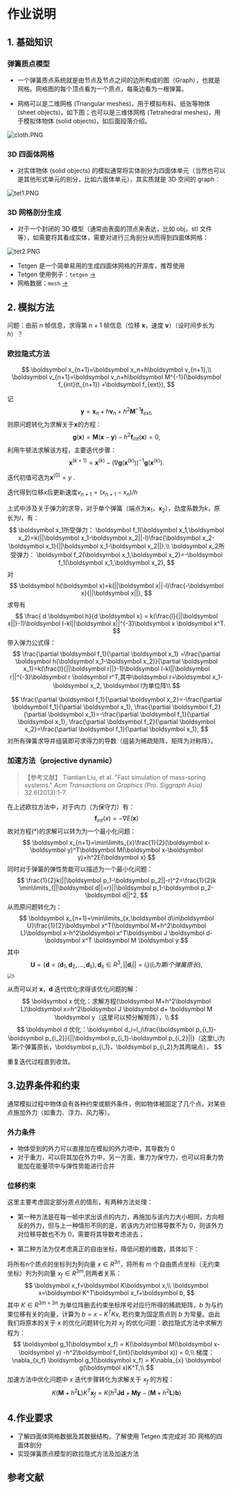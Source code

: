 

# 作业说明

## 1. 基础知识

### 弹簧质点模型

- 一个弹簧质点系统就是由节点及节点之间的边所构成的图（Graph），也就是网格。网格图的每个顶点看为一个质点，每条边看为一根弹簧。

- 网格可以是二维网格 (Triangular meshes)，用于模拟布料、纸张等物体 (sheet objects)，如下图；也可以是三维体网格 (Tetrahedral meshes)，用于模拟体物体 (solid objects)，如后面段落介绍。

![cloth.PNG](https://cdn.jsdelivr.net/gh/Ubpa/USTC_CG_Data@master/Homeworks/06_MassSpring/cloth.PNG)


### 3D 四面体网格

- 对实体物体 (solid objects) 的模拟通常将实体剖分为四面体单元（当然也可以是其他形式单元的剖分，比如六面体单元），其实质就是 3D 空间的 graph：

![tet1.PNG](https://cdn.jsdelivr.net/gh/Ubpa/USTC_CG_Data@master/Homeworks/06_MassSpring/tet1.PNG)

### 3D 网格剖分生成

- 对于一个封闭的 3D 模型（通常由表面的顶点来表达，比如 obj，stl 文件等），如需要将其看成实体，需要对进行三角剖分从而得到四面体网格：

![tet2.PNG](https://cdn.jsdelivr.net/gh/Ubpa/USTC_CG_Data@master/Homeworks/06_MassSpring/tet2.PNG)

- Tetgen 是一个简单易用的生成四面体网格的开源库，推荐使用
- Tetgen 使用例子：`tetgen` [->](tetgen/) 
- 网格数据：`mesh` [->](mesh.md) 

## 2. 模拟方法

问题：由前 $n$ 帧信息，求得第 $n+1$ 帧信息（位移 $\boldsymbol x$，速度 $\boldsymbol v$）（设时间步长为 $h$）？

### 欧拉隐式方法

$$
\boldsymbol x_{n+1}=\boldsymbol x_n+h\boldsymbol v_{n+1},\\
\boldsymbol v_{n+1}=\boldsymbol v_n+h\boldsymbol M^{-1}(\boldsymbol f_{int}(t_{n+1}) +\boldsymbol f_{ext}),
$$

记
$$
\boldsymbol y =\boldsymbol x_n + h\boldsymbol v_n + h^2\boldsymbol M^{-1}\boldsymbol f_{ext}, \tag{*}
$$
则原问题转化为求解关于$\boldsymbol x$的方程：
$$
\boldsymbol g(\boldsymbol x) = \boldsymbol M(\boldsymbol x-\boldsymbol y) -h^2\boldsymbol f_{int}(\boldsymbol x) = 0,
$$
利用牛顿法求解该方程，主要迭代步骤：
$$
\boldsymbol x^{(k+1)}=\boldsymbol x^{(k)}-(\nabla \boldsymbol g(\boldsymbol x^{(k)}))^{-1}\boldsymbol g(\boldsymbol x^{(k)}).
$$

迭代初值可选为$\boldsymbol x^{(0)}=y$ .

迭代得到位移$x$后更新速度$v_{n+1}=(x_{n+1}-x_{n})/h$

 




上式中涉及关于弹力的求导，对于单个弹簧（端点为$\boldsymbol  x_1$，$\boldsymbol  x_2$），劲度系数为$k$，原长为$l$，有：
$$
\boldsymbol x_1所受弹力：     \boldsymbol f_1(\boldsymbol x_1,\boldsymbol x_2)=k(||\boldsymbol x_1-\boldsymbol x_2||-l)\frac{\boldsymbol x_2-\boldsymbol x_1}{||\boldsymbol x_1-\boldsymbol x_2||},\\
\boldsymbol x_2所受弹力：     \boldsymbol f_2(\boldsymbol x_1,\boldsymbol x_2)=-\boldsymbol f_1(\boldsymbol x_1,\boldsymbol x_2),
$$
对
$$
\boldsymbol h(\boldsymbol x)=k(||\boldsymbol x||-l)\frac{-\boldsymbol x}{||\boldsymbol x||},
$$
求导有
$$
\frac{ d  \boldsymbol h}{d \boldsymbol x} = k(\frac{l}{||\boldsymbol x||}-1)\boldsymbol I-kl||\boldsymbol x||^{-3}\boldsymbol x \boldsymbol x^T.
$$
带入弹力公式得：
$$
\frac{\partial  \boldsymbol f_1}{\partial \boldsymbol x_1} =\frac{\partial  \boldsymbol h(\boldsymbol x_1-\boldsymbol x_2)}{\partial \boldsymbol x_1}=k(\frac{l}{||\boldsymbol r||}-1)\boldsymbol I-kl||\boldsymbol r||^{-3}\boldsymbol r \boldsymbol r^T,其中\boldsymbol r=\boldsymbol x_1-\boldsymbol x_2, \boldsymbol I为单位阵\\
$$


$$
\frac{\partial  \boldsymbol f_1}{\partial \boldsymbol x_2}=-\frac{\partial  \boldsymbol f_1}{\partial \boldsymbol x_1},
\frac{\partial  \boldsymbol f_2}{\partial \boldsymbol x_1}=-\frac{\partial  \boldsymbol f_1}{\partial \boldsymbol x_1},
\frac{\partial  \boldsymbol f_2}{\partial \boldsymbol x_2}=\frac{\partial  \boldsymbol f_1}{\partial \boldsymbol x_1},
$$
对所有弹簧求导并组装即可求得力的导数（组装为稀疏矩阵，矩阵为对称阵）。



### 加速方法（projective dynamic）

> 【参考文献】 Tiantian Liu, et al. "Fast simulation of mass-spring systems." *Acm Transactions on Graphics (Pro. Siggraph Asia)* 32.6(2013):1-7.

在上述欧拉方法中，对于内力（为保守力）有：
$$
\boldsymbol f_{int}(x)=-\nabla E(\boldsymbol x)
$$
故对方程$(*)$的求解可以转为为一个最小化问题：
$$
\boldsymbol x_{n+1}=\min\limits_{x}\frac{1}{2}(\boldsymbol x-\boldsymbol y)^T\boldsymbol M(\boldsymbol x-\boldsymbol y)+h^2E(\boldsymbol x)
$$
同时对于弹簧的弹性势能可以描述为一个最小化问题：
$$
\frac{1}{2}k(||\boldsymbol p_1-\boldsymbol p_2||-r)^2=\frac{1}{2}k \min\limits_{||\boldsymbol d||=r}||\boldsymbol p_1-\boldsymbol p_2-\boldsymbol d||^2,
$$
从而原问题转化为：
$$
\boldsymbol x_{n+1}=\min\limits_{x,\boldsymbol d\in\boldsymbol U}\frac{1}{2}\boldsymbol x^T(\boldsymbol M+h^2\boldsymbol L)\boldsymbol x-h^2\boldsymbol x^T\boldsymbol J \boldsymbol d-\boldsymbol x^T \boldsymbol M \boldsymbol y
$$
其中
$$
\boldsymbol U= \{ \boldsymbol d=(\boldsymbol d_1,\boldsymbol d_2,...,\boldsymbol d_s),\boldsymbol d_s\in R^3,||\boldsymbol d_i||=l_i \} (l_i为第i个弹簧原长),
$$
<img src="https://cdn.jsdelivr.net/gh/Ubpa/USTC_CG_Data@master/Homeworks/06_MassSpring/remark.PNG" alt="5" style="zoom: 67%;" />

从而可以对 $\boldsymbol x$，$\boldsymbol d$ 迭代优化求得该优化问题的解：
$$
\boldsymbol x 优化：求解方程(\boldsymbol M+h^2\boldsymbol L)\boldsymbol x=h^2\boldsymbol J \boldsymbol d+ \boldsymbol M \boldsymbol y（这里可以预分解矩阵），\\
$$
$$
\boldsymbol d 优化：\boldsymbol d_i=l_i\frac{\boldsymbol p_{i_1}-\boldsymbol p_{i_2}}{||\boldsymbol p_{i_1}-\boldsymbol p_{i_2}||}（这里l_i为第i个弹簧原长，\boldsymbol p_{i_1}，\boldsymbol p_{i_2}为其两端点），
$$

重复迭代过程直到收敛。



## 3.边界条件和约束

通常模拟过程中物体会有各种约束或额外条件，例如物体被固定了几个点，对某些点施加外力（如重力、浮力、风力等）。

### 外力条件

- 物体受到的外力可以直接加在模拟的外力项中，其导数为 0
- 对于重力，可以将其加在外力中，另一方面，重力为保守力，也可以将重力势能加在能量项中与弹性势能进行合并

### 位移约束

这里主要考虑固定部分质点的情形，有两种方法处理：

- 第一种方法是在每一帧中求出该点的内力，再施加与该内力大小相同，方向相反的外力，但与上一种情形不同的是，若该内力对位移导数不为 0，则该外力对位移导数也不为 0，需要将其导数考虑进去；

- 第二种方法为仅考虑真正的自由坐标，降低问题的维数，具体如下：

将所有n个质点的坐标列为列向量 $x\in R^{3n}$，将所有 m 个自由质点坐标（无约束坐标）列为列向量 $x_f\in R^{3m}$,则两者关系：
$$
\boldsymbol x_f=\boldsymbol K\boldsymbol x,\\  \boldsymbol x=\boldsymbol K^T\boldsymbol x_f+\boldsymbol b,
$$
其中 $K\in R^{3m\times 3n}$ 为单位阵删去约束坐标序号对应行所得的稀疏矩阵，$b$ 为与约束位移有关的向量，计算为 $b=x-K^TKx$, 若约束为固定质点则 $b$ 为常量。由此我们将原本的关于 $x$ 的优化问题转化为对 $x_f$ 的优化问题：欧拉隐式方法中求解方程为：
$$
\boldsymbol g_1(\boldsymbol x_f) = K(\boldsymbol M(\boldsymbol x-\boldsymbol y) -h^2\boldsymbol f_{int}(\boldsymbol x)) = 0,\\
梯度：\nabla_{x_f} \boldsymbol g_1(\boldsymbol x_f) = K\nabla_{x} \boldsymbol g(\boldsymbol x)K^T,\\
$$
加速方法中优化问题中 $x$ 迭代步骤转化为求解关于 $x_f$ 的方程：
$$
K(\boldsymbol M+h^2\boldsymbol L)K^T\boldsymbol x_f=K(h^2\boldsymbol J \boldsymbol d+ \boldsymbol M \boldsymbol y-(\boldsymbol M+h^2\boldsymbol L)\boldsymbol b)
$$

## 4.作业要求

- 了解四面体网格数据及其数据结构，了解使用 Tetgen 库完成对 3D 网格的四面体剖分
- 实现弹簧质点模型的欧拉隐式方法及加速方法


## 参考文献

[^Liu13]: Tiantian Liu, et al. "Fast simulation of mass-spring systems." *Acm Transactions on Graphics (Pro. Siggraph Asia)* 32.6(2013):1-7.

